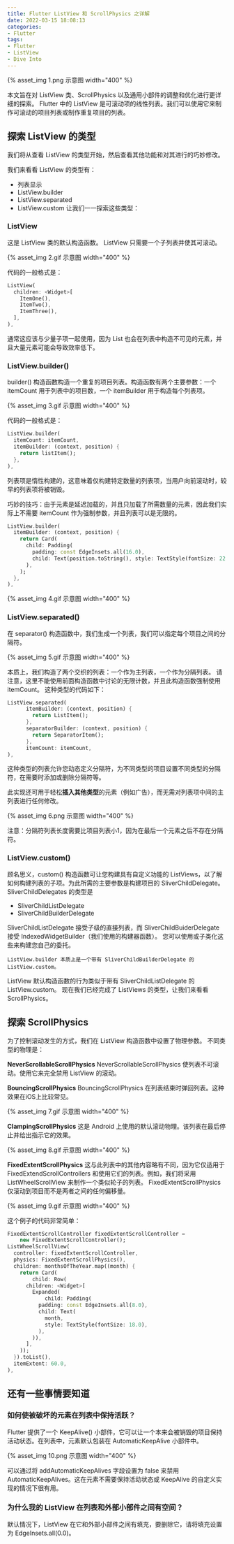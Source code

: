 ```yaml
---
title: Flutter ListView 和 ScrollPhysics 之详解
date: 2022-03-15 18:08:13
categories:
- Flutter
tags:
- Flutter
- ListView
- Dive Into
---
```


{% asset_img 1.png 示意图 width="400" %}

本文旨在对 ListView 类、ScrollPhysics 以及通用小部件的调整和优化进行更详细的探索。
Flutter 中的 ListView 是可滚动项的线性列表。我们可以使用它来制作可滚动的项目列表或制作重复项目的列表。
<!--more-->
## 探索 ListView 的类型

我们将从查看 ListView 的类型开始，然后查看其他功能和对其进行的巧妙修改。

我们来看看 ListView 的类型有：
 * 列表显示
 * ListView.builder
 * ListView.separated
 * ListView.custom
让我们一一探索这些类型：

### ListView

这是 ListView 类的默认构造函数。 ListView 只需要一个子列表并使其可滚动。

{% asset_img 2.gif 示意图 width="400" %}

代码的一般格式是：

```dart
ListView(
  children: <Widget>[
    ItemOne(),
    ItemTwo(),
    ItemThree(),
  ],
),
```

通常这应该与少量子项一起使用，因为 List 也会在列表中构造不可见的元素，并且大量元素可能会导致效率低下。

### ListView.builder()

builder() 构造函数构造一个重复的项目列表。构造函数有两个主要参数：一个 itemCount 用于列表中的项目数，一个 itemBuilder 用于构造每个列表项。

{% asset_img 3.gif 示意图 width="400" %}

代码的一般格式是：

```dart
ListView.builder(
  itemCount: itemCount,
  itemBuilder: (context, position) {
    return listItem();
  },
),
```

列表项是惰性构建的，这意味着仅构建特定数量的列表项，当用户向前滚动时，较早的列表项将被销毁。

巧妙的技巧：由于元素是延迟加载的，并且只加载了所需数量的元素，因此我们实际上不需要 itemCount 作为强制参数，并且列表可以是无限的。

```dart
ListView.builder(
  itemBuilder: (context, position) {
    return Card(
      child: Padding(
        padding: const EdgeInsets.all(16.0),
        child: Text(position.toString(), style: TextStyle(fontSize: 22.0),),
      ),
    );
  },
),
```

{% asset_img 4.gif 示意图 width="400" %}

### ListView.separated()

在 separator() 构造函数中，我们生成一个列表，我们可以指定每个项目之间的分隔符。

{% asset_img 5.gif 示意图 width="400" %}

本质上，我们构造了两个交织的列表：一个作为主列表，一个作为分隔列表。
请注意，这里不能使用前面构造函数中讨论的无限计数，并且此构造函数强制使用 itemCount。
这种类型的代码如下：

```dart
ListView.separated(
      itemBuilder: (context, position) {
        return ListItem();
      },
      separatorBuilder: (context, position) {
        return SeparatorItem();
      },
      itemCount: itemCount,
),
```
这种类型的列表允许您动态定义分隔符，为不同类型的项目设置不同类型的分隔符，在需要时添加或删除分隔符等。

此实现还可用于轻松**插入其他类型**的元素（例如广告），而无需对列表项中间的主列表进行任何修改。

{% asset_img 6.png 示意图 width="400" %}

注意：分隔符列表长度需要比项目列表小1，因为在最后一个元素之后不存在分隔符。

### ListView.custom()

顾名思义，custom() 构造函数可让您构建具有自定义功能的 ListViews，以了解如何构建列表的子项。为此所需的主要参数是构建项目的 SliverChildDelegate。 
SliverChildDelegates 的类型是

 * SliverChildListDelegate
 * SliverChildBuilderDelegate

SliverChildListDelegate 接受子级的直接列表，而 SliverChildBuiderDelegate 接受 IndexedWidgetBuilder（我们使用的构建器函数）。
您可以使用或子类化这些来构建您自己的委托。

```
ListView.builder 本质上是一个带有 SliverChildBuilderDelegate 的 ListView.custom。
```

ListView 默认构造函数的行为类似于带有 SliverChildListDelegate 的 ListView.custom。
现在我们已经完成了 ListViews 的类型，让我们来看看 ScrollPhysics。

## 探索 ScrollPhysics

为了控制滚动发生的方式，我们在 ListView 构造函数中设置了物理参数。
不同类型的物理是：

**NeverScrollableScrollPhysics**
NeverScrollableScrollPhysics 使列表不可滚动。使用它来完全禁用 ListView 的滚动。

**BouncingScrollPhysics**
BouncingScrollPhysics 在列表结束时弹回列表。这种效果在iOS上比较常见。

{% asset_img 7.gif 示意图 width="400" %}

**ClampingScrollPhysics**
这是 Android 上使用的默认滚动物理。该列表在最后停止并给出指示它的效果。

{% asset_img 8.gif 示意图 width="400" %}

**FixedExtentScrollPhysics**
这与此列表中的其他内容略有不同，因为它仅适用于 FixedExtendScrollControllers 和使用它们的列表。例如，我们将采用 ListWheelScrollView 来制作一个类似轮子的列表。
FixedExtentScrollPhysics 仅滚动到项目而不是两者之间的任何偏移量。

{% asset_img 9.gif 示意图 width="400" %}

这个例子的代码非常简单：

```dart
FixedExtentScrollController fixedExtentScrollController =
    new FixedExtentScrollController();
ListWheelScrollView(
  controller: fixedExtentScrollController,
  physics: FixedExtentScrollPhysics(),
  children: monthsOfTheYear.map((month) {
    return Card(
        child: Row(
      children: <Widget>[
        Expanded(
            child: Padding(
          padding: const EdgeInsets.all(8.0),
          child: Text(
            month,
            style: TextStyle(fontSize: 18.0),
          ),
        )),
      ],
    ));
  }).toList(),
  itemExtent: 60.0,
),
```

## 还有一些事情要知道
### 如何使被破坏的元素在列表中保持活跃？
Flutter 提供了一个 KeepAlive() 小部件，它可以让一个本来会被销毁的项目保持活动状态。在列表中，元素默认包装在 AutomaticKeepAlive 小部件中。

{% asset_img 10.png 示意图 width="400" %}

可以通过将 addAutomaticKeepAlives 字段设置为 false 来禁用 AutomaticKeepAlives。这在元素不需要保持活动状态或 KeepAlive 的自定义实现的情况下很有用。

### 为什么我的 ListView 在列表和外部小部件之间有空间？

默认情况下，ListView 在它和外部小部件之间有填充，要删除它，请将填充设置为 EdgeInsets.all(0.0)。
